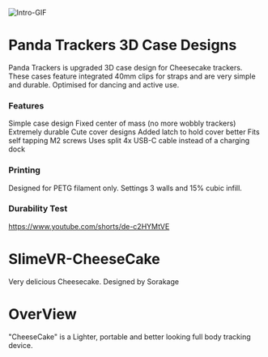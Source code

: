 ![Intro-GIF](https://raw.githubusercontent.com/purraricat/SlimeVR-CheeseCake-PandaTrackers/main/999-PictureFiles/PandaDesigns.webp) 

# Panda Trackers 3D Case Designs
Panda Trackers is upgraded 3D case design for Cheesecake trackers. These cases feature integrated 40mm clips for straps and are very simple and durable. Optimised for dancing and active use.

### Features 
Simple case design
Fixed center of mass (no more wobbly trackers)
Extremely durable 
Cute cover designs 
Added latch to hold cover better
Fits self tapping M2 screws
Uses split 4x USB-C cable instead of a charging dock 

### Printing
Designed for PETG filament only. 
Settings 3 walls and 15% cubic infill.

### Durability Test 
https://www.youtube.com/shorts/de-c2HYMtVE
 
# SlimeVR-CheeseCake
Very delicious Cheesecake. Designed by Sorakage

# OverView
"CheeseCake" is a Lighter, portable and better looking full body tracking device.   

 
